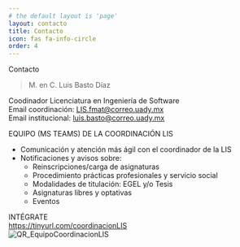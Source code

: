 ```yaml
---
# the default layout is 'page'
layout: contacto
title: Contacto
icon: fas fa-info-circle
order: 4
---
```


Contacto

> M. en C. Luis Basto Díaz 


Coodinador Licenciatura en Ingeniería de Software </br>
Email coordinación: LIS.fmat@correo.uady.mx </br>
Email institucional: luis.basto@correo.uady.mx </br>

EQUIPO (MS TEAMS) DE LA COORDINACIÓN LIS

- Comunicación y atención más ágil con el coordinador de la LIS
- Notificaciones y avisos sobre:
  - Reinscripciones/carga de asignaturas
  - Procedimiento prácticas profesionales y servicio social
  - Modalidades de titulación: EGEL y/o Tesis
  - Asignaturas libres y optativas
  - Eventos

INTÉGRATE</BR>
https://tinyurl.com/coordinacionLIS</BR>
![QR_EquipoCoordinacionLIS](https://github.com/luisbastoUADY/luisbastoUADY.github.io/assets/83410794/21ce13cd-d6ce-4f18-9a32-bf86a83d8e80)</BR>


<!-- > Add Markdown syntax content to file `_tabs/about.md`{: .filepath } and it will show up on this page.
> s
> 
{: .prompt-tip } -->
